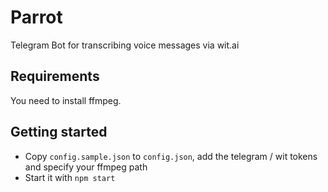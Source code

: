# Parrot
Telegram Bot for transcribing voice messages via wit.ai

## Requirements
You need to install ffmpeg.

## Getting started
- Copy ```config.sample.json``` to ```config.json```, add the telegram / wit tokens and specify your ffmpeg path
- Start it with ```npm start```
